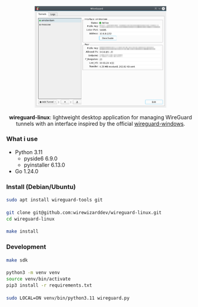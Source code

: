 <div align="center">

<picture>
  <img alt="logo" src="/resources/images/application.png" width="70%" height="70%">
</picture>

**wireguard-linux**: lightweight desktop application for managing WireGuard tunnels with an interface inspired by the official [wireguard-windows](https://github.com/WireGuard/wireguard-windows).

</div>

### What i use
* Python 3.11
  * pyside6 6.9.0
  * pyinstaller 6.13.0
* Go 1.24.0

### Install (Debian/Ubuntu)
```bash
sudo apt install wireguard-tools git

git clone git@github.com:wirewizarddev/wireguard-linux.git
cd wireguard-linux

make install
```

### Development
```bash
make sdk

python3 -m venv venv
source venv/bin/activate
pip3 install -r requirements.txt

sudo LOCAL=ON venv/bin/python3.11 wireguard.py
```
